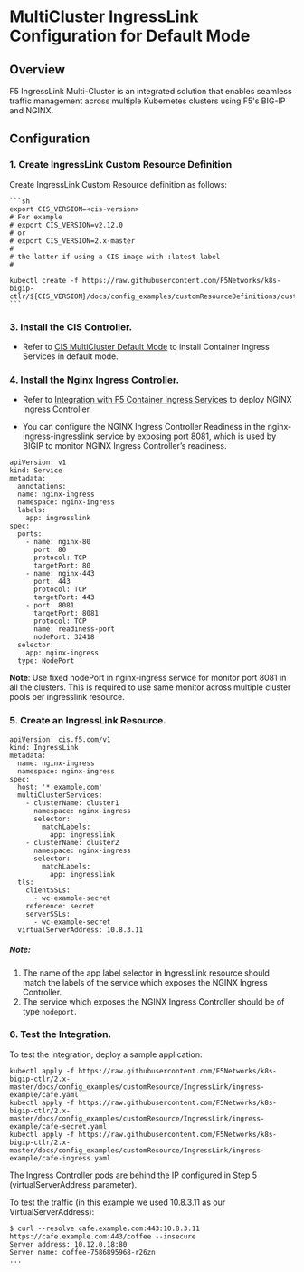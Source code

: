 # MultiCluster IngressLink Configuration for Default Mode

## Overview
F5 IngressLink Multi-Cluster is an integrated solution that enables seamless traffic management across multiple Kubernetes clusters using F5's BIG-IP and NGINX.

## Configuration

### 1.  Create IngressLink Custom Resource Definition

Create IngressLink Custom Resource definition as follows:

    ```sh
    export CIS_VERSION=<cis-version>
    # For example
    # export CIS_VERSION=v2.12.0
    # or
    # export CIS_VERSION=2.x-master
    #
    # the latter if using a CIS image with :latest label
    #

    kubectl create -f https://raw.githubusercontent.com/F5Networks/k8s-bigip-ctlr/${CIS_VERSION}/docs/config_examples/customResourceDefinitions/customresourcedefinitions.yml
    ```
### 3. Install the CIS Controller.

* Refer to [CIS MultiCluster Default Mode](https://raw.githubusercontent.com/F5Networks/k8s-bigip-ctlr/2.x-master/docs/config_examples/multicluster/default-mode/README.md) to install Container Ingress Services in default mode.

### 4. Install the Nginx Ingress Controller.

* Refer to [Integration with F5 Container Ingress Services](https://docs.nginx.com/nginx-ingress-controller/installation/integrations/f5-ingresslink/) to deploy NGINX Ingress Controller.

* You can configure the NGINX Ingress Controller Readiness in the nginx-ingress-ingresslink service by exposing port 8081, which is used by BIGIP to monitor NGINX Ingress Controller’s readiness.

```
apiVersion: v1
kind: Service
metadata:
  annotations:
  name: nginx-ingress
  namespace: nginx-ingress
  labels:
    app: ingresslink
spec:
  ports:
    - name: nginx-80
      port: 80
      protocol: TCP
      targetPort: 80
    - name: nginx-443
      port: 443
      protocol: TCP
      targetPort: 443
    - port: 8081
      targetPort: 8081
      protocol: TCP
      name: readiness-port
      nodePort: 32418
  selector:
    app: nginx-ingress
  type: NodePort
```
**Note**:
Use fixed nodePort in nginx-ingress service for monitor port 8081 in all the clusters. This is required to use same monitor across multiple cluster pools per ingresslink resource.

### 5. Create an IngressLink Resource.

```
apiVersion: cis.f5.com/v1
kind: IngressLink
metadata:
  name: nginx-ingress
  namespace: nginx-ingress
spec:
  host: '*.example.com'
  multiClusterServices:
    - clusterName: cluster1
      namespace: nginx-ingress
      selector:
        matchLabels:
          app: ingresslink
    - clusterName: cluster2
      namespace: nginx-ingress
      selector:
        matchLabels:
          app: ingresslink
  tls:
    clientSSLs:
      - wc-example-secret
    reference: secret
    serverSSLs:
      - wc-example-secret
  virtualServerAddress: 10.8.3.11
```
##### Note:
1. The name of the app label selector in IngressLink resource should match the labels of the service which exposes the NGINX Ingress Controller.
2. The service which exposes the NGINX Ingress Controller should be of type ``nodeport``.

### 6. Test the Integration.

To test the integration, deploy a sample application:

    kubectl apply -f https://raw.githubusercontent.com/F5Networks/k8s-bigip-ctlr/2.x-master/docs/config_examples/customResource/IngressLink/ingress-example/cafe.yaml
    kubectl apply -f https://raw.githubusercontent.com/F5Networks/k8s-bigip-ctlr/2.x-master/docs/config_examples/customResource/IngressLink/ingress-example/cafe-secret.yaml
    kubectl apply -f https://raw.githubusercontent.com/F5Networks/k8s-bigip-ctlr/2.x-master/docs/config_examples/customResource/IngressLink/ingress-example/cafe-ingress.yaml

The Ingress Controller pods are behind the IP configured in Step 5 (virtualServerAddress parameter).

To test the traffic (in this example we used 10.8.3.11 as our VirtualServerAddress):

    $ curl --resolve cafe.example.com:443:10.8.3.11 https://cafe.example.com:443/coffee --insecure
    Server address: 10.12.0.18:80
    Server name: coffee-7586895968-r26zn
    ...

